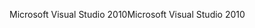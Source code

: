 <span data-ttu-id="d59c7-101">Microsoft Visual Studio 2010</span><span class="sxs-lookup"><span data-stu-id="d59c7-101">Microsoft Visual Studio 2010</span></span>